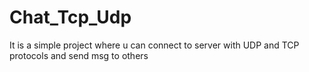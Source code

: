 # Chat_Tcp_Udp

It is a simple project where u can connect to server with UDP and TCP protocols and send msg to others
